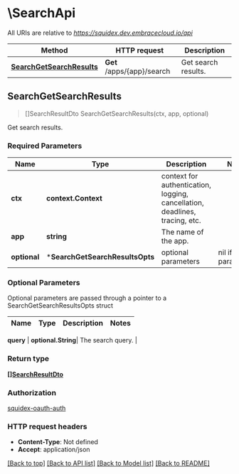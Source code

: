 # \SearchApi

All URIs are relative to *https://squidex.dev.embracecloud.io/api*

Method | HTTP request | Description
------------- | ------------- | -------------
[**SearchGetSearchResults**](SearchApi.md#SearchGetSearchResults) | **Get** /apps/{app}/search | Get search results.



## SearchGetSearchResults

> []SearchResultDto SearchGetSearchResults(ctx, app, optional)

Get search results.

### Required Parameters


Name | Type | Description  | Notes
------------- | ------------- | ------------- | -------------
**ctx** | **context.Context** | context for authentication, logging, cancellation, deadlines, tracing, etc.
**app** | **string**| The name of the app. | 
 **optional** | ***SearchGetSearchResultsOpts** | optional parameters | nil if no parameters

### Optional Parameters

Optional parameters are passed through a pointer to a SearchGetSearchResultsOpts struct


Name | Type | Description  | Notes
------------- | ------------- | ------------- | -------------

 **query** | **optional.String**| The search query. | 

### Return type

[**[]SearchResultDto**](SearchResultDto.md)

### Authorization

[squidex-oauth-auth](../README.md#squidex-oauth-auth)

### HTTP request headers

- **Content-Type**: Not defined
- **Accept**: application/json

[[Back to top]](#) [[Back to API list]](../README.md#documentation-for-api-endpoints)
[[Back to Model list]](../README.md#documentation-for-models)
[[Back to README]](../README.md)

